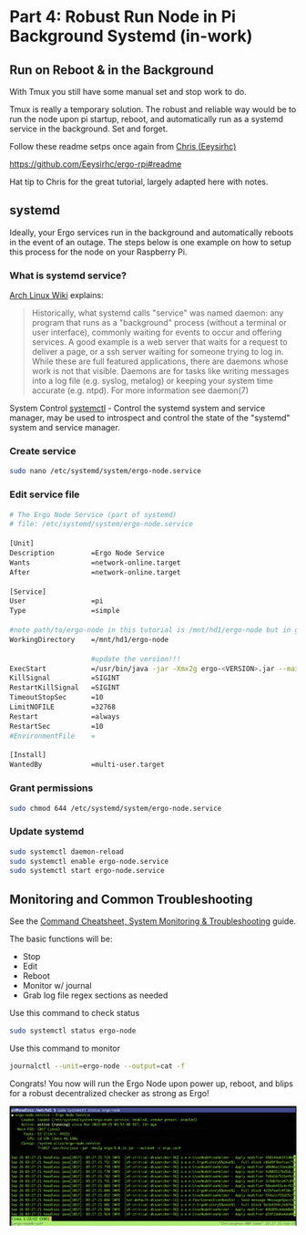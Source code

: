 # Part 4: Robust Run Node in Pi Background Systemd (in-work)

## Run on Reboot & in the Background
With Tmux you still have some manual set and stop work to do.

Tmux is really a temporary solution. The robust and reliable way would be to run the node upon pi startup, reboot, and automatically run as a systemd service in the background. Set and forget. 

Follow these readme setps once again from [Chris (Eeysirhc)](https://github.com/Eeysirhc)

https://github.com/Eeysirhc/ergo-rpi#readme

Hat tip to Chris for the great tutorial, largely adapted here with notes.

## systemd

Ideally, your Ergo services run in the background and automatically reboots in the event of an outage. The steps below is one example on how to setup this process for the node on your Raspberry Pi.

### What is systemd service?
[Arch Linux Wiki](https://wiki.archlinux.org/title/Systemd) explains:
>Historically, what systemd calls "service" was named daemon: any program that runs as a "background" process (without a terminal or user interface), commonly waiting for events to occur and offering services. A good example is a web server that waits for a request to deliver a page, or a ssh server waiting for someone trying to log in. While these are full featured applications, there are daemons whose work is not that visible. Daemons are for tasks like writing messages into a log file (e.g. syslog, metalog) or keeping your system time accurate (e.g. ntpd). For more information see daemon(7)

System Control [systemctl](https://man.archlinux.org/man/systemctl.1) - Control the systemd system and service manager, may be used to introspect and control the state of the "systemd" system and service manager.

### Create service

```bash
sudo nano /etc/systemd/system/ergo-node.service
```

### Edit service file

```bash
# The Ergo Node Service (part of systemd)
# file: /etc/systemd/system/ergo-node.service

[Unit]
Description         =Ergo Node Service
Wants               =network-online.target
After               =network-online.target

[Service]
User                =pi
Type                =simple

#note path/to/ergo-node in this tutorial is /mnt/hd1/ergo-node but in general =/path/to/ergo-node
WorkingDirectory    =/mnt/hd1/ergo-node

                    #update the version!!!
ExecStart           =/usr/bin/java -jar -Xmx2g ergo-<VERSION>.jar --mainnet -c ergo.conf
KillSignal          =SIGINT
RestartKillSignal   =SIGINT
TimeoutStopSec      =10
LimitNOFILE         =32768
Restart             =always
RestartSec          =10
#EnvironmentFile    =

[Install]
WantedBy            =multi-user.target
```

### Grant permissions

```bash
sudo chmod 644 /etc/systemd/system/ergo-node.service 
```

### Update systemd

```bash
sudo systemctl daemon-reload
sudo systemctl enable ergo-node.service
sudo systemctl start ergo-node.service
```

## Monitoring and Common Troubleshooting

See the [Command Cheatsheet, System Monitoring & Troubleshooting](./command_cheatsheet.md) guide.

The basic functions will be:
- Stop
- Edit
- Reboot
- Monitor w/ journal
- Grab log file regex sections as needed

Use this command to check status

```bash
sudo systemctl status ergo-node
```

Use this command to monitor

```bash
journalctl --unit=ergo-node --output=cat -f
```

Congrats! You now will run the Ergo Node upon power up, reboot, and blips for a robust decentralized checker as strong as Ergo!

![ergo-node-service-status](../../static/ergo-images/ergo-node-service-status.jpeg)